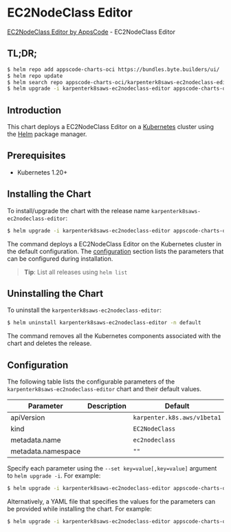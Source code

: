 # EC2NodeClass Editor

[EC2NodeClass Editor by AppsCode](https://appscode.com) - EC2NodeClass Editor

## TL;DR;

```bash
$ helm repo add appscode-charts-oci https://bundles.byte.builders/ui/
$ helm repo update
$ helm search repo appscode-charts-oci/karpenterk8saws-ec2nodeclass-editor --version=v0.7.0
$ helm upgrade -i karpenterk8saws-ec2nodeclass-editor appscode-charts-oci/karpenterk8saws-ec2nodeclass-editor -n default --create-namespace --version=v0.7.0
```

## Introduction

This chart deploys a EC2NodeClass Editor on a [Kubernetes](http://kubernetes.io) cluster using the [Helm](https://helm.sh) package manager.

## Prerequisites

- Kubernetes 1.20+

## Installing the Chart

To install/upgrade the chart with the release name `karpenterk8saws-ec2nodeclass-editor`:

```bash
$ helm upgrade -i karpenterk8saws-ec2nodeclass-editor appscode-charts-oci/karpenterk8saws-ec2nodeclass-editor -n default --create-namespace --version=v0.7.0
```

The command deploys a EC2NodeClass Editor on the Kubernetes cluster in the default configuration. The [configuration](#configuration) section lists the parameters that can be configured during installation.

> **Tip**: List all releases using `helm list`

## Uninstalling the Chart

To uninstall the `karpenterk8saws-ec2nodeclass-editor`:

```bash
$ helm uninstall karpenterk8saws-ec2nodeclass-editor -n default
```

The command removes all the Kubernetes components associated with the chart and deletes the release.

## Configuration

The following table lists the configurable parameters of the `karpenterk8saws-ec2nodeclass-editor` chart and their default values.

|     Parameter      | Description |                Default                 |
|--------------------|-------------|----------------------------------------|
| apiVersion         |             | <code>karpenter.k8s.aws/v1beta1</code> |
| kind               |             | <code>EC2NodeClass</code>              |
| metadata.name      |             | <code>ec2nodeclass</code>              |
| metadata.namespace |             | <code>""</code>                        |


Specify each parameter using the `--set key=value[,key=value]` argument to `helm upgrade -i`. For example:

```bash
$ helm upgrade -i karpenterk8saws-ec2nodeclass-editor appscode-charts-oci/karpenterk8saws-ec2nodeclass-editor -n default --create-namespace --version=v0.7.0 --set apiVersion=karpenter.k8s.aws/v1beta1
```

Alternatively, a YAML file that specifies the values for the parameters can be provided while
installing the chart. For example:

```bash
$ helm upgrade -i karpenterk8saws-ec2nodeclass-editor appscode-charts-oci/karpenterk8saws-ec2nodeclass-editor -n default --create-namespace --version=v0.7.0 --values values.yaml
```
